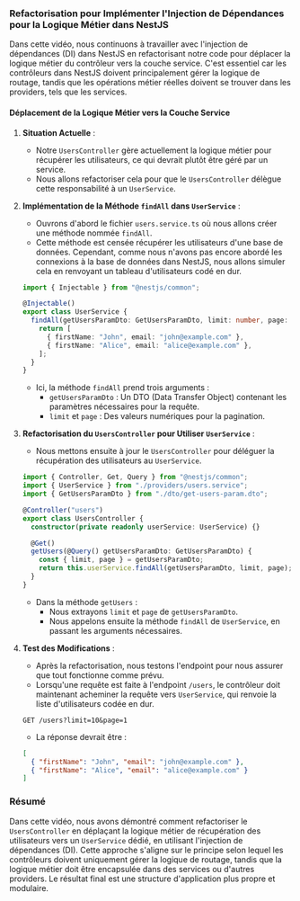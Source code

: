 ### Refactorisation pour Implémenter l'Injection de Dépendances pour la Logique Métier dans NestJS

Dans cette vidéo, nous continuons à travailler avec l'injection de dépendances (DI) dans NestJS en refactorisant notre code pour déplacer la logique métier du contrôleur vers la couche service. C'est essentiel car les contrôleurs dans NestJS doivent principalement gérer la logique de routage, tandis que les opérations métier réelles doivent se trouver dans les providers, tels que les services.

#### Déplacement de la Logique Métier vers la Couche Service

1. **Situation Actuelle** :

   - Notre `UsersController` gère actuellement la logique métier pour récupérer les utilisateurs, ce qui devrait plutôt être géré par un service.
   - Nous allons refactoriser cela pour que le `UsersController` délègue cette responsabilité à un `UserService`.

2. **Implémentation de la Méthode `findAll` dans `UserService`** :

   - Ouvrons d'abord le fichier `users.service.ts` où nous allons créer une méthode nommée `findAll`.
   - Cette méthode est censée récupérer les utilisateurs d'une base de données. Cependant, comme nous n'avons pas encore abordé les connexions à la base de données dans NestJS, nous allons simuler cela en renvoyant un tableau d'utilisateurs codé en dur.

   ```typescript
   import { Injectable } from "@nestjs/common";

   @Injectable()
   export class UserService {
     findAll(getUsersParamDto: GetUsersParamDto, limit: number, page: number) {
       return [
         { firstName: "John", email: "john@example.com" },
         { firstName: "Alice", email: "alice@example.com" },
       ];
     }
   }
   ```

   - Ici, la méthode `findAll` prend trois arguments :
     - `getUsersParamDto` : Un DTO (Data Transfer Object) contenant les paramètres nécessaires pour la requête.
     - `limit` et `page` : Des valeurs numériques pour la pagination.

3. **Refactorisation du `UsersController` pour Utiliser `UserService`** :

   - Nous mettons ensuite à jour le `UsersController` pour déléguer la récupération des utilisateurs au `UserService`.

   ```typescript
   import { Controller, Get, Query } from "@nestjs/common";
   import { UserService } from "./providers/users.service";
   import { GetUsersParamDto } from "./dto/get-users-param.dto";

   @Controller("users")
   export class UsersController {
     constructor(private readonly userService: UserService) {}

     @Get()
     getUsers(@Query() getUsersParamDto: GetUsersParamDto) {
       const { limit, page } = getUsersParamDto;
       return this.userService.findAll(getUsersParamDto, limit, page);
     }
   }
   ```

   - Dans la méthode `getUsers` :
     - Nous extrayons `limit` et `page` de `getUsersParamDto`.
     - Nous appelons ensuite la méthode `findAll` de `UserService`, en passant les arguments nécessaires.

4. **Test des Modifications** :

   - Après la refactorisation, nous testons l'endpoint pour nous assurer que tout fonctionne comme prévu.
   - Lorsqu'une requête est faite à l'endpoint `/users`, le contrôleur doit maintenant acheminer la requête vers `UserService`, qui renvoie la liste d'utilisateurs codée en dur.

   ```http
   GET /users?limit=10&page=1
   ```

   - La réponse devrait être :

   ```json
   [
     { "firstName": "John", "email": "john@example.com" },
     { "firstName": "Alice", "email": "alice@example.com" }
   ]
   ```

### Résumé

Dans cette vidéo, nous avons démontré comment refactoriser le `UsersController` en déplaçant la logique métier de récupération des utilisateurs vers un `UserService` dédié, en utilisant l'injection de dépendances (DI). Cette approche s'aligne sur le principe selon lequel les contrôleurs doivent uniquement gérer la logique de routage, tandis que la logique métier doit être encapsulée dans des services ou d'autres providers. Le résultat final est une structure d'application plus propre et modulaire.
